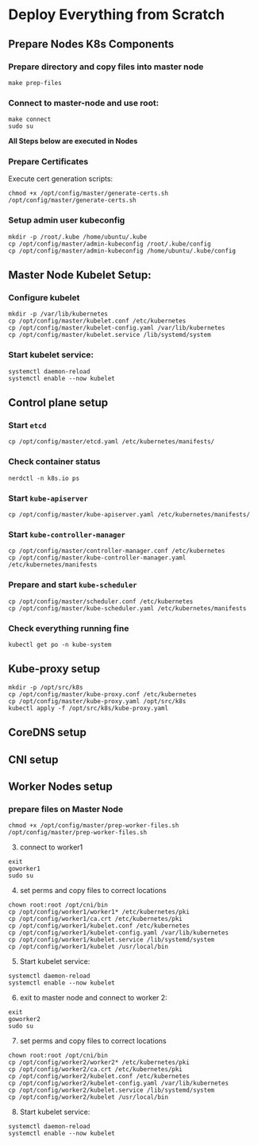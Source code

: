# Deploy Everything from Scratch

## Prepare Nodes K8s Components
### Prepare directory and copy files into master node
  ```
  make prep-files
  ```

### Connect to master-node and use root:
  ```
  make connect
  sudo su
  ```

**All Steps below are executed in Nodes**

### Prepare Certificates

Execute cert generation scripts:
  ```
  chmod +x /opt/config/master/generate-certs.sh
  /opt/config/master/generate-certs.sh
  ```

### Setup admin user kubeconfig
  ```
  mkdir -p /root/.kube /home/ubuntu/.kube
  cp /opt/config/master/admin-kubeconfig /root/.kube/config
  cp /opt/config/master/admin-kubeconfig /home/ubuntu/.kube/config
  ```

## Master Node Kubelet Setup:

### Configure kubelet
  ```
  mkdir -p /var/lib/kubernetes
  cp /opt/config/master/kubelet.conf /etc/kubernetes
  cp /opt/config/master/kubelet-config.yaml /var/lib/kubernetes
  cp /opt/config/master/kubelet.service /lib/systemd/system
  ```

### Start kubelet service:
  ```
  systemctl daemon-reload
  systemctl enable --now kubelet
  ```

## Control plane setup

### Start `etcd` 
  ```
  cp /opt/config/master/etcd.yaml /etc/kubernetes/manifests/

  ```

### Check container status
  ```
  nerdctl -n k8s.io ps
  ```

### Start `kube-apiserver` 
  ```
  cp /opt/config/master/kube-apiserver.yaml /etc/kubernetes/manifests/
  ```

### Start `kube-controller-manager`
  ```
  cp /opt/config/master/controller-manager.conf /etc/kubernetes
  cp /opt/config/master/kube-controller-manager.yaml /etc/kubernetes/manifests
  ```

### Prepare and start `kube-scheduler`
  ```
  cp /opt/config/master/scheduler.conf /etc/kubernetes
  cp /opt/config/master/kube-scheduler.yaml /etc/kubernetes/manifests
  ```

### Check everything running fine
  ```
  kubectl get po -n kube-system
  ```

## Kube-proxy setup
  ```
  mkdir -p /opt/src/k8s
  cp /opt/config/master/kube-proxy.conf /etc/kubernetes
  cp /opt/config/master/kube-proxy.yaml /opt/src/k8s
  kubectl apply -f /opt/src/k8s/kube-proxy.yaml
  ```

## CoreDNS setup

## CNI setup

## Worker Nodes setup

### prepare files on Master Node
  ```
  chmod +x /opt/config/master/prep-worker-files.sh
  /opt/config/master/prep-worker-files.sh
  ```

3. connect to worker1 
  ```
  exit 
  goworker1
  sudo su
  ```

4. set perms and copy files to correct locations
  ```
  chown root:root /opt/cni/bin
  cp /opt/config/worker1/worker1* /etc/kubernetes/pki
  cp /opt/config/worker1/ca.crt /etc/kubernetes/pki
  cp /opt/config/worker1/kubelet.conf /etc/kubernetes
  cp /opt/config/worker1/kubelet-config.yaml /var/lib/kubernetes
  cp /opt/config/worker1/kubelet.service /lib/systemd/system
  cp /opt/config/worker1/kubelet /usr/local/bin
  ```

5. Start kubelet service:
  ```
  systemctl daemon-reload
  systemctl enable --now kubelet
  ```

6. exit to master node and connect to worker 2:
  ```
  exit 
  goworker2
  sudo su
  ```

7. set perms and copy files to correct locations
  ```
  chown root:root /opt/cni/bin
  cp /opt/config/worker2/worker2* /etc/kubernetes/pki
  cp /opt/config/worker2/ca.crt /etc/kubernetes/pki
  cp /opt/config/worker2/kubelet.conf /etc/kubernetes
  cp /opt/config/worker2/kubelet-config.yaml /var/lib/kubernetes
  cp /opt/config/worker2/kubelet.service /lib/systemd/system
  cp /opt/config/worker2/kubelet /usr/local/bin
  ```

8. Start kubelet service:
  ```
  systemctl daemon-reload
  systemctl enable --now kubelet
  ```



<!-- ### Cilium setup

1. Install cilium-cli
```
cd /opt/src
CILIUM_CLI_VERSION=$(curl -s https://raw.githubusercontent.com/cilium/cilium-cli/main/stable.txt)
CLI_ARCH=arm64
curl -L --fail --remote-name-all https://github.com/cilium/cilium-cli/releases/download/${CILIUM_CLI_VERSION}/cilium-linux-${CLI_ARCH}.tar.gz{,.sha256sum}
sha256sum --check cilium-linux-${CLI_ARCH}.tar.gz.sha256sum
sudo tar xzvfC cilium-linux-${CLI_ARCH}.tar.gz /usr/local/bin
rm cilium-linux-${CLI_ARCH}.tar.gz{,.sha256sum}
```

2. Install Helm
```
cd /opt/src
curl -LO https://get.helm.sh/helm-v3.15.4-linux-arm64.tar.gz
tar -xzvf helm-v3.15.4-linux-arm64.tar.gz
cp linux-arm64/helm /usr/local/bin
```

3. Install cilium
```
helm repo add cilium https://helm.cilium.io/
chown root:root /opt/cni/bin
helm install cilium cilium/cilium --namespace kube-system --set kubeProxyReplacement=true --set k8sServiceHost=10.0.0.10 --set k8sServicePort=6443 -->



